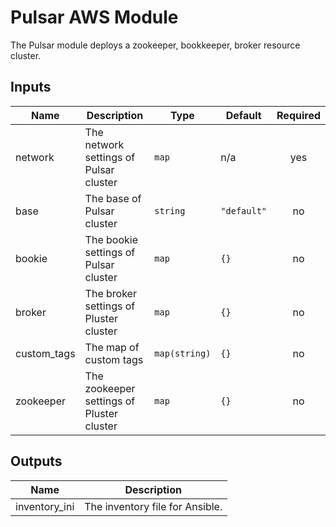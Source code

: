 # Pulsar AWS Module
The Pulsar module deploys a zookeeper, bookkeeper, broker resource cluster.

<!-- BEGINNING OF PRE-COMMIT-TERRAFORM DOCS HOOK -->
## Inputs

| Name | Description | Type | Default | Required |
|------|-------------|------|---------|:--------:|
| network | The network settings of Pulsar cluster | `map` | n/a | yes |
| base | The base of Pulsar cluster | `string` | `"default"` | no |
| bookie | The bookie settings of Pulsar cluster | `map` | `{}` | no |
| broker | The broker settings of Pluster cluster | `map` | `{}` | no |
| custom_tags | The map of custom tags | `map(string)` | `{}` | no |
| zookeeper | The zookeeper settings of Pluster cluster | `map` | `{}` | no |

## Outputs

| Name | Description |
|------|-------------|
| inventory_ini | The inventory file for Ansible. |

<!-- END OF PRE-COMMIT-TERRAFORM DOCS HOOK -->

